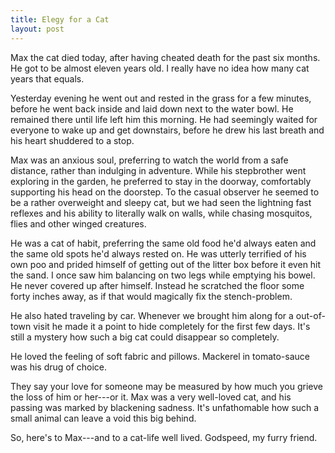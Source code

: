 ```yaml
---
title: Elegy for a Cat
layout: post
---
```


Max the cat died today, after having cheated death for the past six months. He got to be almost eleven years old. I really have no idea how many cat years that equals.

Yesterday evening he went out and rested in the grass for a few minutes, before he went back inside and laid down next to the water bowl. He remained there until life left him this morning. He had seemingly waited for everyone to wake up and get downstairs, before he drew his last breath and his heart shuddered to a stop.

Max was an anxious soul, preferring to watch the world from a safe distance, rather than indulging in adventure. While his stepbrother went exploring in the garden, he preferred to stay in the doorway, comfortably supporting his head on the doorstep. To the casual observer he seemed to be a rather overweight and sleepy cat, but we had seen the lightning fast reflexes and his ability to literally walk on walls, while chasing mosquitos, flies and other winged creatures.

He was a cat of habit, preferring the same old food he'd always eaten and the same old spots he'd always rested on. He was utterly terrified of his own poo and prided himself of getting out of the litter box before it even hit the sand. I once saw him balancing on two legs while emptying his bowel. He never covered up after himself. Instead he scratched the floor some forty inches away, as if that would magically fix the stench-problem.

He also hated traveling by car. Whenever we brought him along for a out-of-town visit he made it a point to hide completely for the first few days. It's still a mystery how such a big cat could disappear so completely.

He loved the feeling of soft fabric and pillows. Mackerel in tomato-sauce was his drug of choice.

They say your love for someone may be measured by how much you grieve the loss of him or her---or it. Max was a very well-loved cat, and his passing was marked by blackening sadness. It's unfathomable how such a small animal can leave a void this big behind.

So, here's to Max---and to a cat-life well lived. Godspeed, my furry friend.
